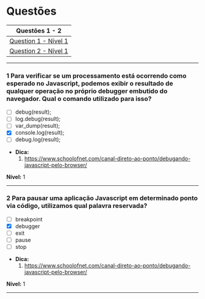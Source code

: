 # Questões

| Questões 1 - 2            |
|---------------------------|
| [Question 1 - Nível 1][1] |
| [Question 2 - Nível 1][2] | 
     
[1]:#1-para-verificar-se-um-processamento-esta-ocorrendo-como-esperado-no-Javascript-podemos-exibir-o-resultado-de-qualquer-operação-no-próprio-debugger-embutido-do-navegador-qual-o-comando-utilizado-para-isso
[2]:#2-para-pausar-uma-aplicação-Javascript-em-determinado-ponto-via-código-utilizamos-qual-palavra-reservada

***

### 1 Para verificar se um processamento está ocorrendo como esperado no Javascript, podemos exibir o resultado de qualquer operação no próprio debugger embutido do navegador. Qual o comando utilizado para isso?

- [ ] debug(result);
- [ ] log.debug(result);
- [ ] var_dump(result);
- [x] console.log(result);
- [ ] debug.log(result);

* **Dica:**
    1. <https://www.schoolofnet.com/canal-direto-ao-ponto/debugando-javascript-pelo-browser/>

**Nível:** 1

***

### 2 Para pausar uma aplicação Javascript em determinado ponto via código, utilizamos qual palavra reservada?

- [ ] breakpoint
- [x] debugger
- [ ] exit
- [ ] pause
- [ ] stop

* **Dica:**
    1. <https://www.schoolofnet.com/canal-direto-ao-ponto/debugando-javascript-pelo-browser/>


**Nível:** 1

***
